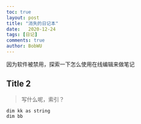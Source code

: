 ```yaml
---
toc: true
layout: post
title: "消失的日记本"
date:   2020-12-24
tags: [日记]
comments: true
author: BobWU
---
```

因为软件被禁用，探索一下怎么使用在线编辑来做笔记
## Title 2
> 写什么呢，索引？

```
dim kk as string
dim bb 
```
